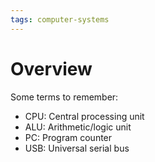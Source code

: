 ```yaml
---
tags: computer-systems
---
```


# Overview

Some terms to remember:

- CPU: Central processing unit
- ALU: Arithmetic/logic unit
- PC: Program counter
- USB: Universal serial bus

